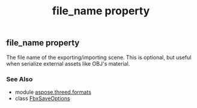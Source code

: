 ﻿---
title: file_name property
second_title: Aspose.3D for Python via .NET API References
description: 
type: docs
weight: 80
url: /python-net/aspose.threed.formats/fbxsaveoptions/file_name/
is_root: false
---

## file_name property


The file name of the exporting/importing scene.
            This is optional, but useful when serialize external assets like OBJ's material.

### See Also
* module [aspose.threed.formats](../../)
* class [FbxSaveOptions](/3d/python-net/aspose.threed.formats/fbxsaveoptions)
